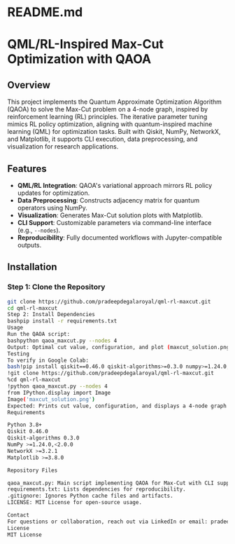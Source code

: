 # README.md
# QML/RL-Inspired Max-Cut Optimization with QAOA

## Overview
This project implements the Quantum Approximate Optimization Algorithm (QAOA) to solve the Max-Cut problem on a 4-node graph, inspired by reinforcement learning (RL) principles. The iterative parameter tuning mimics RL policy optimization, aligning with quantum-inspired machine learning (QML) for optimization tasks. Built with Qiskit, NumPy, NetworkX, and Matplotlib, it supports CLI execution, data preprocessing, and visualization for research applications.

## Features
- **QML/RL Integration**: QAOA's variational approach mirrors RL policy updates for optimization.
- **Data Preprocessing**: Constructs adjacency matrix for quantum operators using NumPy.
- **Visualization**: Generates Max-Cut solution plots with Matplotlib.
- **CLI Support**: Customizable parameters via command-line interface (e.g., `--nodes`).
- **Reproducibility**: Fully documented workflows with Jupyter-compatible outputs.

## Installation
### Step 1: Clone the Repository
```bash
git clone https://github.com/pradeepdegalaroyal/qml-rl-maxcut.git
cd qml-rl-maxcut
Step 2: Install Dependencies
bashpip install -r requirements.txt
Usage
Run the QAOA script:
bashpython qaoa_maxcut.py --nodes 4
Output: Optimal cut value, configuration, and plot (maxcut_solution.png).
Testing
To verify in Google Colab:
bash!pip install qiskit==0.46.0 qiskit-algorithms>=0.3.0 numpy>=1.24.0,<2.0.0 networkx>=3.2.1 matplotlib>=3.8.0
!git clone https://github.com/pradeepdegalaroyal/qml-rl-maxcut.git
%cd qml-rl-maxcut
!python qaoa_maxcut.py --nodes 4
from IPython.display import Image
Image('maxcut_solution.png')
Expected: Prints cut value, configuration, and displays a 4-node graph plot.
Requirements

Python 3.8+
Qiskit 0.46.0
Qiskit-algorithms 0.3.0
NumPy >=1.24.0,<2.0.0
NetworkX >=3.2.1
Matplotlib >=3.8.0

Repository Files

qaoa_maxcut.py: Main script implementing QAOA for Max-Cut with CLI support.
requirements.txt: Lists dependencies for reproducibility.
.gitignore: Ignores Python cache files and artifacts.
LICENSE: MIT License for open-source usage.

Contact
For questions or collaboration, reach out via LinkedIn or email: pradeepdegala143@gmail.com.
License
MIT License
